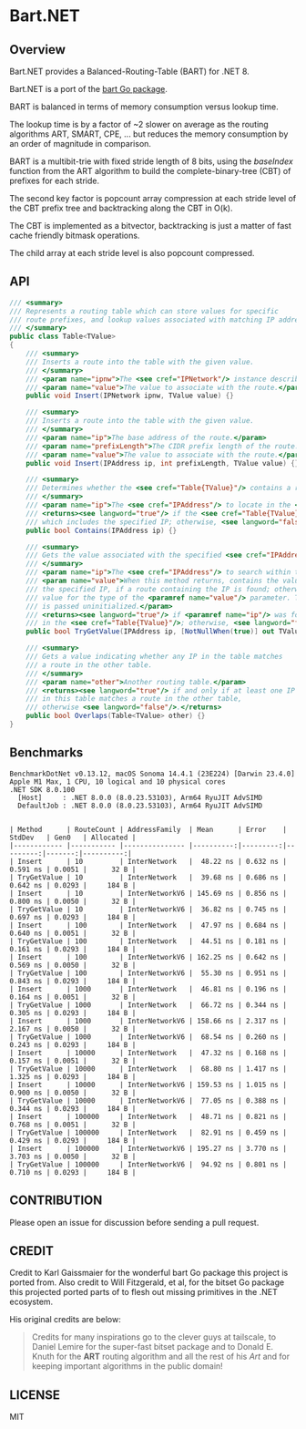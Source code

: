 # Bart.NET

## Overview

Bart.NET provides a Balanced-Routing-Table (BART) for .NET 8.

Bart.NET is a port of the [bart Go package](https://github.com/gaissmai/bart).

BART is balanced in terms of memory consumption versus lookup time.

The lookup time is by a factor of ~2 slower on average as the
routing algorithms ART, SMART, CPE, ... but reduces the memory
consumption by an order of magnitude in comparison.

BART is a multibit-trie with fixed stride length of 8 bits,
using the _baseIndex_ function from the ART algorithm to
build the complete-binary-tree (CBT) of prefixes for each stride.

The second key factor is popcount array compression at each stride level
of the CBT prefix tree and backtracking along the CBT in O(k).

The CBT is implemented as a bitvector, backtracking is just
a matter of fast cache friendly bitmask operations.

The child array at each stride level is also popcount compressed.

## API

```csharp
/// <summary>
/// Represents a routing table which can store values for specific
/// route prefixes, and lookup values associated with matching IP addresses.
/// </summary>
public class Table<TValue>
{
    /// <summary>
    /// Inserts a route into the table with the given value.
    /// </summary>
    /// <param name="ipnw">The <see cref="IPNetwork"/> instance describing the route.</param>
    /// <param name="value">The value to associate with the route.</param>
    public void Insert(IPNetwork ipnw, TValue value) {}

    /// <summary>
    /// Inserts a route into the table with the given value.
    /// </summary>
    /// <param name="ip">The base address of the route.</param>
    /// <param name="prefixLength">The CIDR prefix length of the route.</param>
    /// <param name="value">The value to associate with the route.</param>
    public void Insert(IPAddress ip, int prefixLength, TValue value) {}

    /// <summary>
    /// Determines whether the <see cref="Table{TValue}"/> contains a route with the specified IP.
    /// </summary>
    /// <param name="ip">The <see cref="IPAddress"/> to locate in the <see cref="Table{TValue}"/>.</param>
    /// <returns><see langword="true"/> if the <see cref="Table{TValue}"/> contains a route
    /// which includes the specified IP; otherwise, <see langword="false"/>.</returns>
    public bool Contains(IPAddress ip) {}

    /// <summary>
    /// Gets the value associated with the specified <see cref="IPAddress"/>.
    /// </summary>
    /// <param name="ip">The <see cref="IPAddress"/> to search within the routing table.</param>
    /// <param name="value">When this method returns, contains the value associated with
    /// the specified IP, if a route containing the IP is found; otherwise, the default
    /// value for the type of the <paramref name="value"/> parameter. This parameter
    /// is passed uninitialized.</param>
    /// <returns><see langword="true"/> if <paramref name="ip"/> was found within a route
    /// in the <see cref="Table{TValue}"/>; otherwise, <see langword="false"/>.</returns>
    public bool TryGetValue(IPAddress ip, [NotNullWhen(true)] out TValue? value) {}

    /// <summary>
    /// Gets a value indicating whether any IP in the table matches
    /// a route in the other table.
    /// </summary>
    /// <param name="other">Another routing table.</param>
    /// <returns><see langword="true"/> if and only if at least one IP
    /// in this table matches a route in the other table,
    /// otherwise <see langword="false"/>.</returns>
    public bool Overlaps(Table<TValue> other) {}
}
```

## Benchmarks

```
BenchmarkDotNet v0.13.12, macOS Sonoma 14.4.1 (23E224) [Darwin 23.4.0]
Apple M1 Max, 1 CPU, 10 logical and 10 physical cores
.NET SDK 8.0.100
  [Host]     : .NET 8.0.0 (8.0.23.53103), Arm64 RyuJIT AdvSIMD
  DefaultJob : .NET 8.0.0 (8.0.23.53103), Arm64 RyuJIT AdvSIMD


| Method      | RouteCount | AddressFamily  | Mean      | Error    | StdDev   | Gen0   | Allocated |
|------------ |----------- |--------------- |----------:|---------:|---------:|-------:|----------:|
| Insert      | 10         | InterNetwork   |  48.22 ns | 0.632 ns | 0.591 ns | 0.0051 |      32 B |
| TryGetValue | 10         | InterNetwork   |  39.68 ns | 0.686 ns | 0.642 ns | 0.0293 |     184 B |
| Insert      | 10         | InterNetworkV6 | 145.69 ns | 0.856 ns | 0.800 ns | 0.0050 |      32 B |
| TryGetValue | 10         | InterNetworkV6 |  36.82 ns | 0.745 ns | 0.697 ns | 0.0293 |     184 B |
| Insert      | 100        | InterNetwork   |  47.97 ns | 0.684 ns | 0.640 ns | 0.0051 |      32 B |
| TryGetValue | 100        | InterNetwork   |  44.51 ns | 0.181 ns | 0.161 ns | 0.0293 |     184 B |
| Insert      | 100        | InterNetworkV6 | 162.25 ns | 0.642 ns | 0.569 ns | 0.0050 |      32 B |
| TryGetValue | 100        | InterNetworkV6 |  55.30 ns | 0.951 ns | 0.843 ns | 0.0293 |     184 B |
| Insert      | 1000       | InterNetwork   |  46.81 ns | 0.196 ns | 0.164 ns | 0.0051 |      32 B |
| TryGetValue | 1000       | InterNetwork   |  66.72 ns | 0.344 ns | 0.305 ns | 0.0293 |     184 B |
| Insert      | 1000       | InterNetworkV6 | 158.66 ns | 2.317 ns | 2.167 ns | 0.0050 |      32 B |
| TryGetValue | 1000       | InterNetworkV6 |  68.54 ns | 0.260 ns | 0.243 ns | 0.0293 |     184 B |
| Insert      | 10000      | InterNetwork   |  47.32 ns | 0.168 ns | 0.157 ns | 0.0051 |      32 B |
| TryGetValue | 10000      | InterNetwork   |  68.80 ns | 1.417 ns | 1.325 ns | 0.0293 |     184 B |
| Insert      | 10000      | InterNetworkV6 | 159.53 ns | 1.015 ns | 0.900 ns | 0.0050 |      32 B |
| TryGetValue | 10000      | InterNetworkV6 |  77.05 ns | 0.388 ns | 0.344 ns | 0.0293 |     184 B |
| Insert      | 100000     | InterNetwork   |  48.71 ns | 0.821 ns | 0.768 ns | 0.0051 |      32 B |
| TryGetValue | 100000     | InterNetwork   |  82.91 ns | 0.459 ns | 0.429 ns | 0.0293 |     184 B |
| Insert      | 100000     | InterNetworkV6 | 195.27 ns | 3.770 ns | 3.703 ns | 0.0050 |      32 B |
| TryGetValue | 100000     | InterNetworkV6 |  94.92 ns | 0.801 ns | 0.710 ns | 0.0293 |     184 B |
```

## CONTRIBUTION

Please open an issue for discussion before sending a pull request.

## CREDIT

Credit to Karl Gaissmaier for the wonderful bart Go package this
project is ported from. Also credit to Will Fitzgerald, et al, for the
bitset Go package this projected ported parts of to flesh out
missing primitives in the .NET ecosystem.

His original credits are below:

> Credits for many inspirations go to the clever guys at tailscale,
> to Daniel Lemire for the super-fast bitset package and
> to Donald E. Knuth for the **ART** routing algorithm and
> all the rest of his *Art* and for keeping important algorithms
> in the public domain!

## LICENSE

MIT
